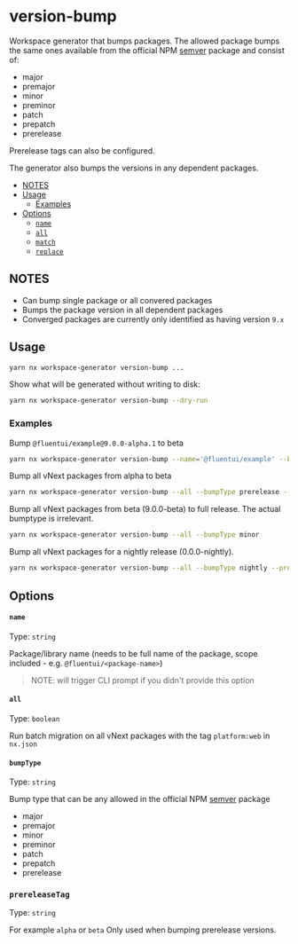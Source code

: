# version-bump

Workspace generator that bumps packages. The allowed package bumps the same ones available from the official
NPM [semver](https://github.com/npm/node-semver) package and consist of:

- major
- premajor
- minor
- preminor
- patch
- prepatch
- prerelease

Prerelease tags can also be configured.

The generator also bumps the versions in any dependent packages.

<!-- toc -->

- [NOTES](#notes)
- [Usage](#usage)
  - [Examples](#examples)
- [Options](#options)
  - [`name`](#name)
  - [`all`](#all)
  - [`match`](#match)
  - [`replace`](#replace)

<!-- tocstop -->

## NOTES

- Can bump single package or all convered packages
- Bumps the package version in all dependent packages
- Converged packages are currently only identified as having version `9.x`

## Usage

```sh
yarn nx workspace-generator version-bump ...
```

Show what will be generated without writing to disk:

```sh
yarn nx workspace-generator version-bump --dry-run
```

### Examples

Bump `@fluentui/example@9.0.0-alpha.1` to beta

```sh
yarn nx workspace-generator version-bump --name='@fluentui/example' --bumpType prerelease --prereleaseTag beta
```

Bump all vNext packages from alpha to beta

```sh
yarn nx workspace-generator version-bump --all --bumpType prerelease --prereleaseTag beta
```

Bump all vNext packages from beta (9.0.0-beta) to full release. The actual bumptype is irrelevant.

```sh
yarn nx workspace-generator version-bump --all --bumpType minor
```

Bump all vNext packages for a nightly release (0.0.0-nightly).

```sh
yarn nx workspace-generator version-bump --all --bumpType nightly --prereleaseTag nightly
```

## Options

#### `name`

Type: `string`

Package/library name (needs to be full name of the package, scope included - e.g. `@fluentui/<package-name>`)

> NOTE: will trigger CLI prompt if you didn't provide this option

#### `all`

Type: `boolean`

Run batch migration on all vNext packages with the tag `platform:web` in `nx.json`

#### `bumpType`

Type: `string`

Bump type that can be any allowed in the official NPM [semver](https://github.com/npm/node-semver) package

- major
- premajor
- minor
- preminor
- patch
- prepatch
- prerelease

### `prereleaseTag`

Type: `string`

For example `alpha` or `beta` Only used when bumping prerelease versions.
